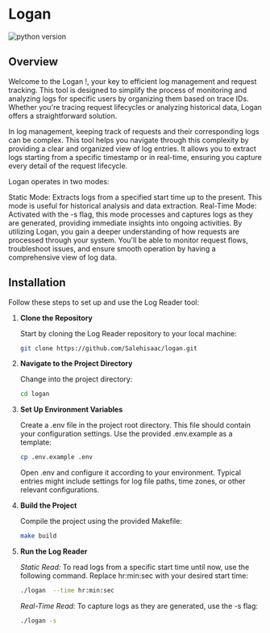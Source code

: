 # Logan 

![python version](https://img.shields.io/badge/python-v3.6+-green)

## Overview

Welcome to the Logan !, your key to efficient log management and request tracking. This tool is designed to simplify the process of monitoring and analyzing logs for specific users by organizing them based on trace IDs. Whether you're tracing request lifecycles or analyzing historical data, Logan offers a straightforward solution.

In log management, keeping track of requests and their corresponding logs can be complex. This tool helps you navigate through this complexity by providing a clear and organized view of log entries. It allows you to extract logs starting from a specific timestamp or in real-time, ensuring you capture every detail of the request lifecycle.

Logan operates in two modes:

Static Mode: Extracts logs from a specified start time up to the present. This mode is useful for historical analysis and data extraction.
Real-Time Mode: Activated with the -s flag, this mode processes and captures logs as they are generated, providing immediate insights into ongoing activities.
By utilizing Logan, you gain a deeper understanding of how requests are processed through your system. You'll be able to monitor request flows, troubleshoot issues, and ensure smooth operation by having a comprehensive view of log data.

## Installation

Follow these steps to set up and use the Log Reader tool:

1. **Clone the Repository**

   Start by cloning the Log Reader repository to your local machine:
   ```bash
   git clone https://github.com/Salehisaac/logan.git

2. **Navigate to the Project Directory**

    Change into the project directory:
     ```bash
     cd logan

3. **Set Up Environment Variables**

    Create a .env file in the project root directory. This file should contain your configuration settings. Use the provided .env.example as a template:
     ```bash
     cp .env.example .env
    ```
    Open .env and configure it according to your environment. Typical entries might include settings for log file paths, time zones, or other relevant configurations.

4. **Build the Project**

    Compile the project using the provided Makefile:
     ```bash
     make build

5. **Run the Log Reader**

    *Static Read:* To read logs from a specific start time until now, use the following command. Replace hr:min:sec with your desired start time:
    ```bash
    ./logan  --time hr:min:sec
    ```
  
    *Real-Time Read:* To capture logs as they are generated, use the -s flag:
    ```bash
    ./logan -s
    ```

